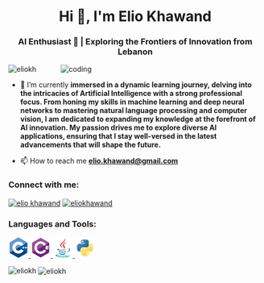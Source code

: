 <h1 align="center">Hi 👋, I'm Elio Khawand</h1>
<h3 align="center">AI Enthusiast 🚀 | Exploring the Frontiers of Innovation from Lebanon</h3>

<img align="right" alt="coding" width="400" src="![image](https://github.com/Eliokh/Eliokh/assets/101398474/6ae8f597-e17a-4d09-a08f-a298a4d4eb76)
">

<p align="left"> <img src="https://komarev.com/ghpvc/?username=eliokh&label=Profile%20views&color=0e75b6&style=flat" alt="eliokh" /> </p>

- 🌱 I’m currently **immersed in a dynamic learning journey, delving into the intricacies of Artificial Intelligence with a strong professional focus. From honing my skills in machine learning and deep neural networks to mastering natural language processing and computer vision, I am dedicated to expanding my knowledge at the forefront of AI innovation. My passion drives me to explore diverse AI applications, ensuring that I stay well-versed in the latest advancements that will shape the future.**

- 📫 How to reach me **elio.khawand@gmail.com**

<h3 align="left">Connect with me:</h3>
<p align="left">
<a href="https://linkedin.com/in/elio khawand" target="blank"><img align="center" src="https://raw.githubusercontent.com/rahuldkjain/github-profile-readme-generator/master/src/images/icons/Social/linked-in-alt.svg" alt="elio khawand" height="30" width="40" /></a>
<a href="https://instagram.com/eliokhawand" target="blank"><img align="center" src="https://raw.githubusercontent.com/rahuldkjain/github-profile-readme-generator/master/src/images/icons/Social/instagram.svg" alt="eliokhawand" height="30" width="40" /></a>
</p>

<h3 align="left">Languages and Tools:</h3>
<p align="left"> <a href="https://www.w3schools.com/cpp/" target="_blank" rel="noreferrer"> <img src="https://raw.githubusercontent.com/devicons/devicon/master/icons/cplusplus/cplusplus-original.svg" alt="cplusplus" width="40" height="40"/> </a> <a href="https://www.w3schools.com/cs/" target="_blank" rel="noreferrer"> <img src="https://raw.githubusercontent.com/devicons/devicon/master/icons/csharp/csharp-original.svg" alt="csharp" width="40" height="40"/> </a> <a href="https://www.java.com" target="_blank" rel="noreferrer"> <img src="https://raw.githubusercontent.com/devicons/devicon/master/icons/java/java-original.svg" alt="java" width="40" height="40"/> </a> <a href="https://www.python.org" target="_blank" rel="noreferrer"> <img src="https://raw.githubusercontent.com/devicons/devicon/master/icons/python/python-original.svg" alt="python" width="40" height="40"/> </a> </p>

<p><img align="left" src="https://github-readme-stats.vercel.app/api/top-langs?username=eliokh&show_icons=true&locale=en&layout=compact" alt="eliokh" /></p>

<p>&nbsp;<img align="center" src="https://github-readme-stats.vercel.app/api?username=eliokh&show_icons=true&locale=en" alt="eliokh" /></p>
